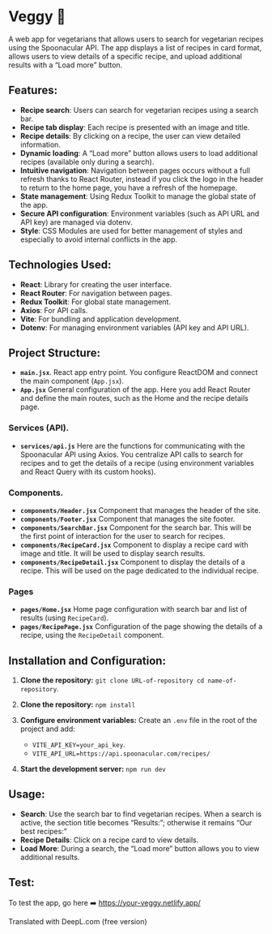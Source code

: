 # Veggy 🌿

A web app for vegetarians that allows users to search for vegetarian recipes using the Spoonacular API. The app displays a list of recipes in card format, allows users to view details of a specific recipe, and upload additional results with a “Load more” button.

## Features:

- **Recipe search**: Users can search for vegetarian recipes using a search bar.
- **Recipe tab display**: Each recipe is presented with an image and title.
- **Recipe details**: By clicking on a recipe, the user can view detailed information.
- **Dynamic loading**: A “Load more” button allows users to load additional recipes (available only during a search).
- **Intuitive navigation**: Navigation between pages occurs without a full refresh thanks to React Router, instead if you click the logo in the header to return to the home page, you have a refresh of the homepage.
- **State management**: Using Redux Toolkit to manage the global state of the app.
- **Secure API configuration**: Environment variables (such as API URL and API key) are managed via dotenv.
- **Style**: CSS Modules are used for better management of styles and especially to avoid internal conflicts in the app.

## Technologies Used:

- **React**: Library for creating the user interface.
- **React Router**: For navigation between pages.
- **Redux Toolkit**: For global state management.
- **Axios**: For API calls.
- **Vite**: For bundling and application development.
- **Dotenv**: For managing environment variables (API key and API URL).

## Project Structure:

- **`main.jsx`**.
  React app entry point. You configure ReactDOM and connect the main component (`App.jsx`).
- **`App.jsx`**
  General configuration of the app. Here you add React Router and define the main routes, such as the Home and the recipe details page.

### Services (API).

- **`services/api.js`**
  Here are the functions for communicating with the Spoonacular API using Axios. You centralize API calls to search for recipes and to get the details of a recipe (using environment variables and React Query with its custom hooks).

### Components.

- **`components/Header.jsx`**
  Component that manages the header of the site.
- **`components/Footer.jsx`**
  Component that manages the site footer.
- **`components/SearchBar.jsx`**
  Component for the search bar. This will be the first point of interaction for the user to search for recipes.
- **`components/RecipeCard.jsx`**
  Component to display a recipe card with image and title. It will be used to display search results.
- **`components/RecipeDetail.jsx`**
  Component to display the details of a recipe. This will be used on the page dedicated to the individual recipe.

### Pages

- **`pages/Home.jsx`**
  Home page configuration with search bar and list of results (using `RecipeCard`).
- **`pages/RecipePage.jsx`**
  Configuration of the page showing the details of a recipe, using the `RecipeDetail` component.

## Installation and Configuration:

1. **Clone the repository:**
   `git clone URL-of-repository cd name-of-repository`.

2. **Clone the repository:**
   `npm install`

3. **Configure environment variables:**
   Create an `.env` file in the root of the project and add:

   - `VITE_API_KEY=your_api_key`.
   - `VITE_API_URL=https://api.spoonacular.com/recipes/`

4. **Start the development server:**
   `npm run dev`

## Usage:

- **Search**: Use the search bar to find vegetarian recipes. When a search is active, the section title becomes “Results:”; otherwise it remains “Our best recipes:”
- **Recipe Details**: Click on a recipe card to view details.
- **Load More**: During a search, the “Load more” button allows you to view additional results.

## Test:

To test the app, go here ➡️ https://your-veggy.netlify.app/

Translated with DeepL.com (free version)

